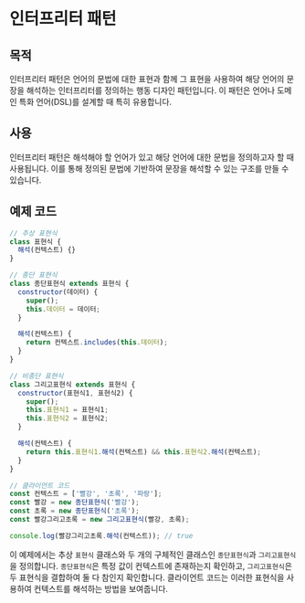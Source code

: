 # 인터프리터 패턴

## 목적

인터프리터 패턴은 언어의 문법에 대한 표현과 함께 그 표현을 사용하여 해당 언어의 문장을 해석하는 인터프리터를 정의하는 행동 디자인 패턴입니다. 이 패턴은 언어나 도메인 특화 언어(DSL)를 설계할 때 특히 유용합니다.

## 사용

인터프리터 패턴은 해석해야 할 언어가 있고 해당 언어에 대한 문법을 정의하고자 할 때 사용됩니다. 이를 통해 정의된 문법에 기반하여 문장을 해석할 수 있는 구조를 만들 수 있습니다.

## 예제 코드

```javascript
// 추상 표현식
class 표현식 {
  해석(컨텍스트) {}
}

// 종단 표현식
class 종단표현식 extends 표현식 {
  constructor(데이터) {
    super();
    this.데이터 = 데이터;
  }

  해석(컨텍스트) {
    return 컨텍스트.includes(this.데이터);
  }
}

// 비종단 표현식
class 그리고표현식 extends 표현식 {
  constructor(표현식1, 표현식2) {
    super();
    this.표현식1 = 표현식1;
    this.표현식2 = 표현식2;
  }

  해석(컨텍스트) {
    return this.표현식1.해석(컨텍스트) && this.표현식2.해석(컨텍스트);
  }
}

// 클라이언트 코드
const 컨텍스트 = ['빨강', '초록', '파랑'];
const 빨강 = new 종단표현식('빨강');
const 초록 = new 종단표현식('초록');
const 빨강그리고초록 = new 그리고표현식(빨강, 초록);

console.log(빨강그리고초록.해석(컨텍스트)); // true
```

이 예제에서는 추상 `표현식` 클래스와 두 개의 구체적인 클래스인 `종단표현식`과 `그리고표현식`을 정의합니다. `종단표현식`은 특정 값이 컨텍스트에 존재하는지 확인하고, `그리고표현식`은 두 표현식을 결합하여 둘 다 참인지 확인합니다. 클라이언트 코드는 이러한 표현식을 사용하여 컨텍스트를 해석하는 방법을 보여줍니다.
